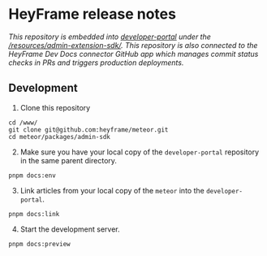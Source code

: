 # HeyFrame release notes

*This repository is embedded into [developer-portal](https://github.com/heyframe/developer-portal) under the [/resources/admin-extension-sdk/](https://developer.heyframe.com/resources/admin-extension-sdk). This repository is also connected to the HeyFrame Dev Docs connector GitHub app which manages commit status checks in PRs and triggers production deployments.*

## Development

1. Clone this repository

```
cd /www/
git clone git@github.com:heyframe/meteor.git
cd meteor/packages/admin-sdk
```

2. Make sure you have your local copy of the `developer-portal` repository in the same parent directory.

```
pnpm docs:env
```

3. Link articles from your local copy of the `meteor` into the `developer-portal`.

```
pnpm docs:link
```

4. Start the development server.

```
pnpm docs:preview
```